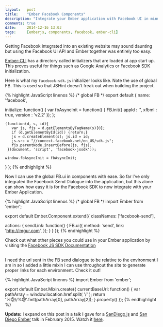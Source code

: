 ```yaml
---
layout:   post
title:    "Ember Facebook Components"
description: "Integrate your Ember application with Facebook UI in minutes"
comments: true
date:     2014-12-16 13:03
tags:     [emberjs, components, facebook, ember-cli]
---
```


Getting Facebook integrated into an existing website may sound daunting but using the Facebook UI API and Ember together was entirely too easy.

<a href='http://ember-cli.com'>Ember-CLI</a> has a directory called initializers that are loaded at app start up. This proves useful for things such as Google Analytics or Facebook SDK initialization.

Here is what my `facebook-sdk.js` initializer looks like. Note the use of global FB. This is used so that JSHint doesn't freak out when building the project.

{% highlight JavaScript linenos %}
/* global FB */
export default {
  name: 'facebook',

  initialize: function() {
    var fbAsyncInit = function() {
      FB.init({
        appId      : '<your app id>',
        xfbml      : true,
        version    : 'v2.2'
      });
    };

    (function(d, s, id){
       var js, fjs = d.getElementsByTagName(s)[0];
       if (d.getElementById(id)) {return;}
       js = d.createElement(s); js.id = id;
       js.src = "//connect.facebook.net/en_US/sdk.js";
       fjs.parentNode.insertBefore(js, fjs);
     }(document, 'script', 'facebook-jssdk'));

    window.fbAsyncInit = fbAsyncInit;
  }
};
{% endhighlight %}

Now I can use the global FB.ui in components with ease. So far I've only integrated the Facebook Send Dialogue into the application, but this alone can show how easy it is for the Facebook SDK to now integrate with your Ember Application.

{% highlight JavaScript linenos %}
/* global FB */
import Ember from 'ember';

export default Ember.Component.extend({
  classNames: ['facebook-send'],

  actions: {
    sendLink: function() {
      FB.ui({
        method: 'send',
        link: 'http://imgur.com',
      });
    }
  }
});
{% endhighlight %}

Check out what other pieces you could use in your Ember application by visiting the <a href='https://developers.facebook.com/docs/javascript/quickstart/v2.2?locale=es_ES'>Facebook JS SDK Documentation</a>
<br><br>

I need the url sent in the FB send dialogue to be relative to the environment I am in so I added a little mixin I can use throughout the site to generate proper links for each environment. Check it out!

{% highlight JavaScript linenos %}
import Ember from 'ember';

export default Ember.Mixin.create({
  currentBaseUrl: function() {
    var pathArray = window.location.href.split( '/' );
    return '%@//%@'.fmt(pathArray[0], pathArray[2]);
  }.property()
});
{% endhighlight %}


<div class='update'>
<strong>Update:</strong> I expand on this post in a talk I gave for a <a href="http://sandiegojs.org">SanDiego.js</a> and <a href="http://www.meetup.com/sandiego-ember/">San Diego Ember</a> talk in February 2015. Watch it <a href="http://youtu.be/W73kfT-G7Cs">here</a>.
</div>